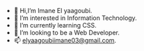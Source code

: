 - 👋 Hi,I’m Imane El yaagoubi.
- 👀 I’m interested in Information Technology.
- 🌱 I’m currently learning CSS.
- 💞️ I’m looking to be a Web Developer.
- 📫 elyaagoubiimane03@gmail.com.
